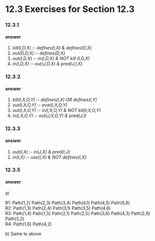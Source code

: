 # 12.3 Exercises for Section 12.3

### 12.3.1


#### answer
1) *kill(I,D,X)* :- *defines(I,X) & defines(D,X)*  
2) *out(D,D,X)* :- *defines(D,X)*  
3) *out(I,D,X)* :- *in(I,D,X) & NOT kill (I,D,X)*  
4) *in(I,D,X)* :- *out(J,D,X) & pred(J,I,X)*
### 12.3.2


#### answer
1) *kill(I,X,O,Y)* :- *defines(I,X) OR defines(I,Y)*  
2) *out(I,X,O,Y)* :- *eval(I,X,O,Y)*  
3) *out(I,X,O,Y)* :- *in(I,X,O,Y) & NOT kill(I,X,O,Y)*  
4) *in(I,X,O,Y)* :- *out(J,X,O,Y) & pred(J,I)*
  
### 12.3.3
#### answer
1) *out(I,X)* :- *in(J,X) & pred(I,J)*  
2) *in(I,X)* :- *use(I,X) & NOT defines(I,X)*

### 12.3.5
#### answer
a)  

R1: Path(1,2) Path(2,3) Path(3,4) Path(4,1) Path(4,5) Path(5,6)  
R2: Path(1,3) Path(2,4) Path(3,1) Path(3,5) Path(4,6)  
R3: Path(1,4) Path(1,5) Path(2,1) Path(2,5) Path(3,6) Path(4,3) Path(2,6) Path(3,2)  
R4: Path(1,6) Path(4,2)

b) Same to above
